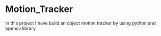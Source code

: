 # Motion_Tracker
In this project I have build an object motion tracker by using python and opencv library.
